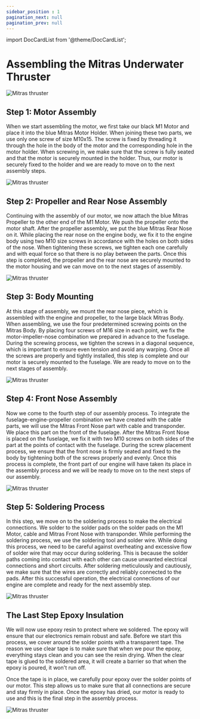 ```yaml
---
sidebar_position : 1
pagination_next: null
pagination_prev: null
---
```


import DocCardList from '@theme/DocCardList';

# Assembling the Mitras Underwater Thruster



![Mitras thruster](./image/mitras.png)


## Step 1: Motor Assembly
When we start assembling the motor, we first take our black M1 Motor and place it into the blue Mitras Motor Holder. When joining these two parts, we use only one screw of size M10x15. The screw is fixed by threading it through the hole in the body of the motor and the corresponding hole in the motor holder. When screwing in, we make sure that the screw is fully seated and that the motor is securely mounted in the holder. Thus, our motor is securely fixed to the holder and we are ready to move on to the next assembly steps.

![Mitras thruster](./image/mitras1.png)


## Step 2: Propeller and Rear Nose Assembly
Continuing with the assembly of our motor, we now attach the blue Mitras Propeller to the other end of the M1 Motor. We push the propeller onto the motor shaft. After the propeller assembly, we put the blue Mitras Rear Nose on it. While placing the rear nose on the engine body, we fix it to the engine body using two M10 size screws in accordance with the holes on both sides of the nose. When tightening these screws, we tighten each one carefully and with equal force so that there is no play between the parts. Once this step is completed, the propeller and the rear nose are securely mounted to the motor housing and we can move on to the next stages of assembly.





![Mitras thruster](./image/m.png)





## Step 3: Body Mounting
At this stage of assembly, we mount the rear nose piece, which is assembled with the engine and propeller, to the large black Mitras Body. When assembling, we use the four predetermined screwing points on the Mitras Body. By placing four screws of M16 size in each point, we fix the motor-impeller-nose combination we prepared in advance to the fuselage. During the screwing process, we tighten the screws in a diagonal sequence, which is important to ensure even tension and avoid any warping. Once all the screws are properly and tightly installed, this step is complete and our motor is securely mounted to the fuselage. We are ready to move on to the next stages of assembly.







![Mitras thruster](./image/mitras3.png)


## Step 4: Front Nose Assembly
Now we come to the fourth step of our assembly process. To integrate the fuselage-engine-propeller combination we have created with the cable parts, we will use the Mitras Front Nose part with cable and transponder. We place this part on the front of the fuselage. After the Mitras Front Nose is placed on the fuselage, we fix it with two M10 screws on both sides of the part at the points of contact with the fuselage. During the screw placement process, we ensure that the front nose is firmly seated and fixed to the body by tightening both of the screws properly and evenly. Once this process is complete, the front part of our engine will have taken its place in the assembly process and we will be ready to move on to the next steps of our assembly.



![Mitras thruster](./image/mitras4.png)



## Step 5: Soldering Process
In this step, we move on to the soldering process to make the electrical connections. We solder to the solder pads on the solder pads on the M1 Motor, cable and Mitras Front Nose with transponder. While performing the soldering process, we use the soldering tool and solder wire. While doing this process, we need to be careful against overheating and excessive flow of solder wire that may occur during soldering. This is because the solder paths coming into contact with each other can cause unwanted electrical connections and short circuits. After soldering meticulously and cautiously, we make sure that the wires are correctly and reliably connected to the pads. After this successful operation, the electrical connections of our engine are complete and ready for the next assembly step.






![Mitras thruster](./image/mitras5.png)


## The Last Step Epoxy Insulation
We will now use epoxy resin to protect where we soldered. The epoxy will ensure that our electronics remain robust and safe. Before we start this process, we cover around the solder points with a transparent tape. The reason we use clear tape is to make sure that when we pour the epoxy, everything stays clean and you can see the resin drying. When the clear tape is glued to the soldered area, it will create a barrier so that when the epoxy is poured, it won't run off.

Once the tape is in place, we carefully pour epoxy over the solder points of our motor. This step allows us to make sure that all connections are secure and stay firmly in place. Once the epoxy has dried, our motor is ready to use and this is the final step in the assembly process.

![Mitras thruster](./image/mitras6.png)




